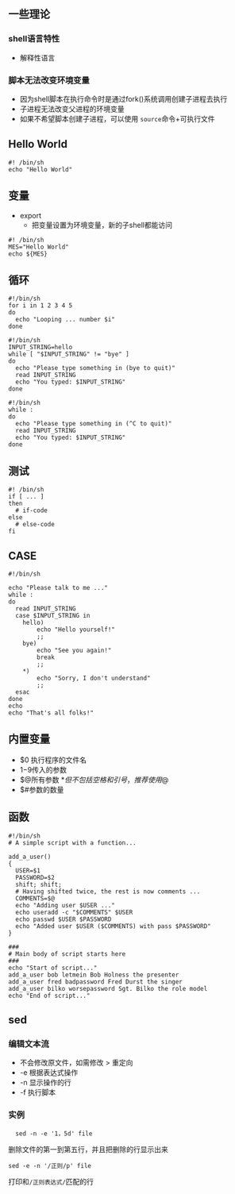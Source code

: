 ## 一些理论

### shell语言特性

- 解释性语言

### 脚本无法改变环境变量

- 因为shell脚本在执行命令时是通过fork()系统调用创建子进程去执行
- 子进程无法改变父进程的环境变量
- 如果不希望脚本创建子进程，可以使用 `source`命令+可执行文件

## Hello World

```shell
#! /bin/sh
echo "Hello World"
```

## 变量

- export
  - 把变量设置为环境变量，新的子shell都能访问

```shell
#! /bin/sh
MES="Hello World"
echo ${MES}
```

## 循环

```shell
#!/bin/sh
for i in 1 2 3 4 5
do
  echo "Looping ... number $i"
done
```

```shell
#!/bin/sh
INPUT_STRING=hello
while [ "$INPUT_STRING" != "bye" ]
do
  echo "Please type something in (bye to quit)"
  read INPUT_STRING
  echo "You typed: $INPUT_STRING"
done
```

```shell
#!/bin/sh
while :
do
  echo "Please type something in (^C to quit)"
  read INPUT_STRING
  echo "You typed: $INPUT_STRING"
done
```

## 测试

```shell
#! /bin/sh
if [ ... ]
then
  # if-code
else
  # else-code
fi
```

## CASE

```shell
#!/bin/sh

echo "Please talk to me ..."
while :
do
  read INPUT_STRING
  case $INPUT_STRING in
	hello)
		echo "Hello yourself!"
		;;
	bye)
		echo "See you again!"
		break
		;;
	*)
		echo "Sorry, I don't understand"
		;;
  esac
done
echo 
echo "That's all folks!"
```

## 内置变量

- $0 执行程序的文件名
- $1-$9传入的参数
- $@所有参数 $*但不包括空格和引号，推荐使用$@
- $#参数的数量

## 函数

```shell
#!/bin/sh
# A simple script with a function...

add_a_user()
{
  USER=$1
  PASSWORD=$2
  shift; shift;
  # Having shifted twice, the rest is now comments ...
  COMMENTS=$@
  echo "Adding user $USER ..."
  echo useradd -c "$COMMENTS" $USER
  echo passwd $USER $PASSWORD
  echo "Added user $USER ($COMMENTS) with pass $PASSWORD"
}

###
# Main body of script starts here
###
echo "Start of script..."
add_a_user bob letmein Bob Holness the presenter
add_a_user fred badpassword Fred Durst the singer
add_a_user bilko worsepassword Sgt. Bilko the role model
echo "End of script..."
```

## sed

### 编辑文本流

- 不会修改原文件，如需修改 > 重定向
- -e 根据表达式操作
- -n 显示操作的行
- -f 执行脚本

### 实例

```shell
  sed -n -e '1，5d' file
```

删除文件的第一到第五行，并且把删除的行显示出来

  ```shell
  sed -e -n '/正则/p' file
  ```

  打印和`/正则表达式/`匹配的行

```shell

```

